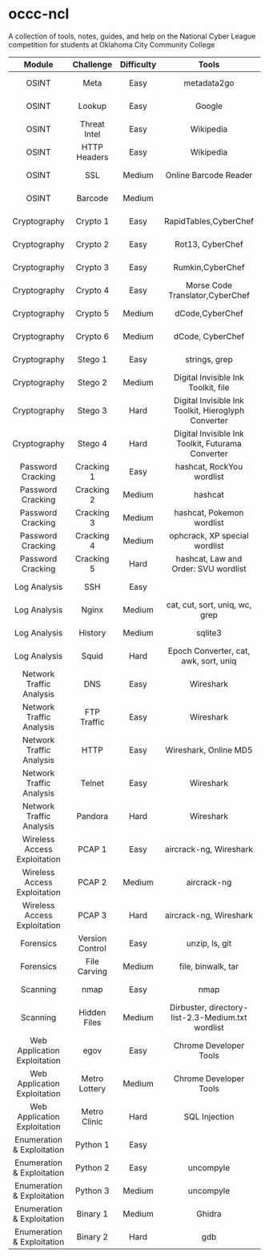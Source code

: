 # occc-ncl
A collection of tools, notes, guides, and help on the National Cyber League competition for students at Oklahoma City Community College

| Module | Challenge | Difficulty | Tools | Guide |
|:---:|:---:|:---:|:---:|:---:|
| OSINT | Meta | Easy | metadata2go | CyberSkyline NCL Guide |
| OSINT | Lookup | Easy | Google | CyberSkyline NCL Guide |
| OSINT | Threat Intel | Easy | Wikipedia | CyberSkyline NCL Guide |
| OSINT | HTTP Headers | Easy | Wikipedia | CyberSkyline NCL Guide |
| OSINT | SSL | Medium | Online Barcode Reader | CyberSkyline NCL Guide |
| OSINT | Barcode | Medium |  | CyberSkyline NCL Guide |
| Cryptography | Crypto 1 | Easy | RapidTables,CyberChef | CyberSkyline NCL Guide |
| Cryptography | Crypto 2 | Easy | Rot13, CyberChef | CyberSkyline NCL Guide |
| Cryptography | Crypto 3 | Easy | Rumkin,CyberChef | CyberSkyline NCL Guide |
| Cryptography | Crypto 4 | Easy | Morse Code Translator,CyberChef | CyberSkyline NCL Guide |
| Cryptography | Crypto 5 | Medium | dCode,CyberChef | CyberSkyline NCL Guide |
| Cryptography | Crypto 6 | Medium | dCode, CyberChef | CyberSkyline NCL Guide |
| Cryptography | Stego 1 | Easy | strings, grep | CyberSkyline NCL Guide |
| Cryptography | Stego 2 | Medium | Digital Invisible Ink Toolkit, file | CyberSkyline NCL Guide |
| Cryptography | Stego 3 | Hard | Digital Invisible Ink Toolkit, Hieroglyph Converter | CyberSkyline NCL Guide |
| Cryptography | Stego 4 | Hard | Digital Invisible Ink Toolkit, Futurama Converter | CyberSkyline NCL Guide |
| Password Cracking | Cracking 1 | Easy | hashcat, RockYou wordlist | CyberSkyline NCL Guide |
| Password Cracking | Cracking 2 | Medium | hashcat | CyberSkyline NCL Guide |
| Password Cracking | Cracking 3 | Medium | hashcat, Pokemon wordlist | CyberSkyline NCL Guide |
| Password Cracking | Cracking 4 | Medium | ophcrack, XP special wordlist | CyberSkyline NCL Guide |
| Password Cracking | Cracking 5 | Hard | hashcat, Law and Order: SVU wordlist | CyberSkyline NCL Guide |
| Log Analysis | SSH | Easy |  | CyberSkyline NCL Guide |
| Log Analysis | Nginx | Medium | cat, cut, sort, uniq, wc, grep | CyberSkyline NCL Guide |
| Log Analysis | History | Medium | sqlite3 | CyberSkyline NCL Guide |
| Log Analysis | Squid | Hard | Epoch Converter, cat, awk, sort, uniq | CyberSkyline NCL Guide |
| Network Traffic Analysis | DNS | Easy | Wireshark | CyberSkyline NCL Guide |
| Network Traffic Analysis | FTP Traffic | Easy | Wireshark | CyberSkyline NCL Guide |
| Network Traffic Analysis | HTTP | Easy | Wireshark, Online MD5 | CyberSkyline NCL Guide |
| Network Traffic Analysis | Telnet | Easy | Wireshark | CyberSkyline NCL Guide |
| Network Traffic Analysis | Pandora | Hard | Wireshark | CyberSkyline NCL Guide |
| Wireless Access Exploitation | PCAP 1 | Easy | aircrack-ng, Wireshark | CyberSkyline NCL Guide |
| Wireless Access Exploitation | PCAP 2 | Medium | aircrack-ng | CyberSkyline NCL Guide |
| Wireless Access Exploitation | PCAP 3 | Hard | aircrack-ng, Wireshark | CyberSkyline NCL Guide |
| Forensics | Version Control | Easy | unzip, ls, git | CyberSkyline NCL Guide |
| Forensics | File Carving | Medium | file, binwalk, tar | CyberSkyline NCL Guide |
| Scanning | nmap | Easy | nmap | CyberSkyline NCL Guide |
| Scanning | Hidden Files | Medium | Dirbuster, directory-list-2.3-Medium.txt wordlist | CyberSkyline NCL Guide |
| Web Application Exploitation | egov | Easy | Chrome Developer Tools | CyberSkyline NCL Guide |
| Web Application Exploitation | Metro Lottery | Medium | Chrome Developer Tools | CyberSkyline NCL Guide |
| Web Application Exploitation | Metro Clinic | Hard | SQL Injection | CyberSkyline NCL Guide |
| Enumeration & Exploitation | Python 1 | Easy |  | CyberSkyline NCL Guide |
| Enumeration & Exploitation | Python 2 | Easy | uncompyle | CyberSkyline NCL Guide |
| Enumeration & Exploitation | Python 3 | Medium | uncompyle | CyberSkyline NCL Guide |
| Enumeration & Exploitation | Binary 1 | Medium | Ghidra | CyberSkyline NCL Guide |
| Enumeration & Exploitation | Binary 2 | Hard | gdb | CyberSkyline NCL Guide |
